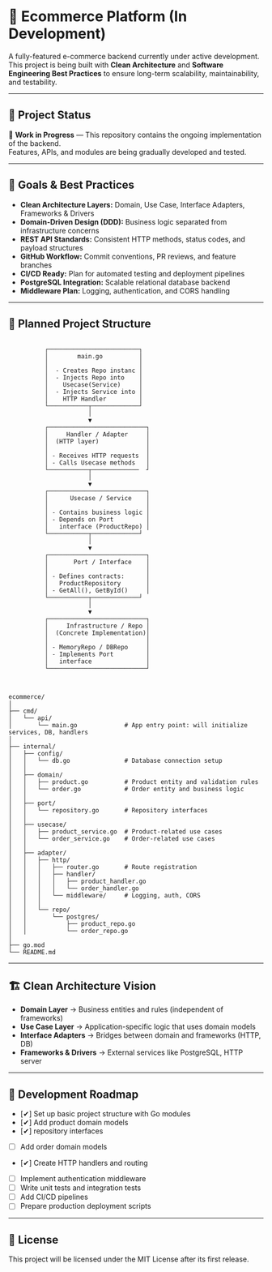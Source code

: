 
# 🛒 Ecommerce Platform (In Development)

A fully-featured e-commerce backend currently under active development.  
This project is being built with **Clean Architecture** and **Software Engineering Best Practices** to ensure long-term scalability, maintainability, and testability.

---

## 📌 Project Status
🚧 **Work in Progress** — This repository contains the ongoing implementation of the backend.  
Features, APIs, and modules are being gradually developed and tested.

---

## 🎯 Goals & Best Practices

- **Clean Architecture Layers:** Domain, Use Case, Interface Adapters, Frameworks & Drivers  
- **Domain-Driven Design (DDD):** Business logic separated from infrastructure concerns  
- **REST API Standards:** Consistent HTTP methods, status codes, and payload structures  
- **GitHub Workflow:** Commit conventions, PR reviews, and feature branches  
- **CI/CD Ready:** Plan for automated testing and deployment pipelines  
- **PostgreSQL Integration:** Scalable relational database backend  
- **Middleware Plan:** Logging, authentication, and CORS handling  

---

## 📂 Planned Project Structure

```plaintext

          ┌─────────────────────────┐
          │        main.go          │
          │                         │
          │  - Creates Repo instanc │
          │  - Injects Repo into    │
          │    Usecase(Service)     │
          │  - Injects Service into │
          │    HTTP Handler         │
          └───────────┬─────────────┘
                      │
                      ▼
          ┌───────────────────────────┐
          │     Handler / Adapter     │
          │  (HTTP layer)             │
          │                           │
          │ - Receives HTTP requests  │
          │ - Calls Usecase methods   │
          └───────────┬─────────────  ┘
                      │
                      ▼
          ┌───────────────────────────┐
          │      Usecase / Service    │
          │                           │
          │ - Contains business logic │
          │ - Depends on Port         │
          │   interface (ProductRepo) │
          └───────────┬─────────────┘
                      │
                      ▼
          ┌───────────────────────────┐
          │       Port / Interface    │
          │                           │
          │ - Defines contracts:      │
          │   ProductRepository       │
          │ - GetAll(), GetById()     │
          └───────────┬─────────────┘
                      │
                      ▼
          ┌───────────────────────────┐
          │     Infrastructure / Repo │
          │  (Concrete Implementation)│
          │                           │
          │ - MemoryRepo / DBRepo     │
          │ - Implements Port         │
          │   interface               │
          └───────────────────────────┘



ecommerce/
│
├── cmd/
│   └── api/
│       └── main.go             # App entry point: will initialize services, DB, handlers
│
├── internal/
│   ├── config/
│   │   └── db.go               # Database connection setup
│   │
│   ├── domain/
│   │   ├── product.go          # Product entity and validation rules
│   │   └── order.go            # Order entity and business logic
│   │
│   ├── port/
│   │   └── repository.go       # Repository interfaces
│   │
│   ├── usecase/
│   │   ├── product_service.go  # Product-related use cases
│   │   └── order_service.go    # Order-related use cases
│   │
│   ├── adapter/
│   │   ├── http/
│   │   │   ├── router.go       # Route registration
│   │   │   ├── handler/
│   │   │   │   ├── product_handler.go
│   │   │   │   └── order_handler.go
│   │   │   └── middleware/     # Logging, auth, CORS
│   │   │
│   │   └── repo/
│   │       └── postgres/
│   │           ├── product_repo.go
│   │           └── order_repo.go
│
├── go.mod
└── README.md
```
---

## 🏗️ Clean Architecture Vision

- **Domain Layer** → Business entities and rules (independent of frameworks)  
- **Use Case Layer** → Application-specific logic that uses domain models  
- **Interface Adapters** → Bridges between domain and frameworks (HTTP, DB)  
- **Frameworks & Drivers** → External services like PostgreSQL, HTTP server  

---

## 📅 Development Roadmap

- [✔] Set up basic project structure with Go modules
- [✔] Add product domain models   
- [✔] repository interfaces  
- [ ] Add order domain models  
- [✔] Create HTTP handlers and routing  
- [ ] Implement authentication middleware  
- [ ] Write unit tests and integration tests  
- [ ] Add CI/CD pipelines  
- [ ] Prepare production deployment scripts  

---

## 📜 License
This project will be licensed under the MIT License after its first release.
